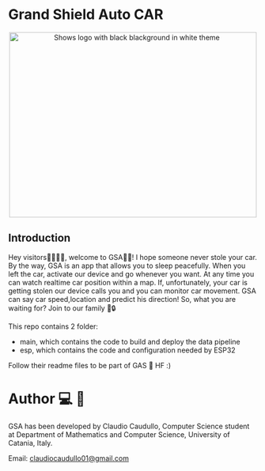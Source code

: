 # Grand Shield Auto CAR

<p align="center">
<picture>
 <source width="500" height="200" media="(prefers-color-scheme: dark)"  srcset="https://i.postimg.cc/9F6hcmbc/logo.png">
 <img width="500" height="375" alt="Shows logo with black blackground in white theme" src="https://i.postimg.cc/9F6hcmbc/logo.png">
</picture>
</p>

## Introduction
Hey visitors🚶‍♀️🚶‍♂️, welcome to GSA🧙‍♂️!
I hope someone never stole your car. By the way, GSA is an app that allows you to sleep peacefully.
When you left the car, activate our device and go whenever you want. At any time you can watch realtime car position within a map. If, unfortunately, your car is getting stolen our device calls you and you can monitor car movement. GSA can say car speed,location and predict his direction! 
So, what you are waiting for? Join to our family 🚗🔒

This repo contains 2 folder:
- main, which contains the code to build and deploy the data pipeline 
- esp, which contains the code and configuration needed by ESP32

Follow their readme files to be part of GAS 🧬
HF :) 

# Author 💻 👦
GSA has been developed by Claudio Caudullo, Computer Science student at Department of Mathematics and Computer Science, University of Catania, Italy. 

Email: claudiocaudullo01@gmail.com
